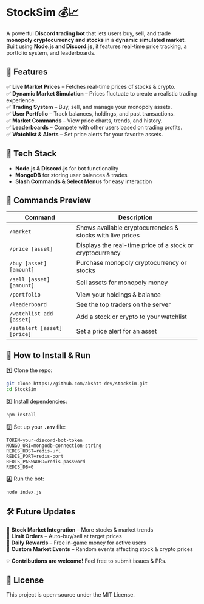 # **StockSim** 💰📈

A powerful **Discord trading bot** that lets users buy, sell, and trade **monopoly cryptocurrency and stocks** in a **dynamic simulated market**. Built using **Node.js and Discord.js**, it features real-time price tracking, a portfolio system, and leaderboards.

## **🚀 Features**

✅ **Live Market Prices** – Fetches real-time prices of stocks & crypto.\
✅ **Dynamic Market Simulation** – Prices fluctuate to create a realistic trading experience.\
✅ **Trading System** – Buy, sell, and manage your monopoly assets.\
✅ **User Portfolio** – Track balances, holdings, and past transactions.\
✅ **Market Commands** – View price charts, trends, and history.\
✅ **Leaderboards** – Compete with other users based on trading profits.\
✅ **Watchlist & Alerts** – Set price alerts for your favorite assets.

## **🔧 Tech Stack**

- **Node.js & Discord.js** for bot functionality
- **MongoDB** for storing user balances & trades
- **Slash Commands & Select Menus** for easy interaction

## **📜 Commands Preview**

| Command                     | Description                                                |
| --------------------------- | ---------------------------------------------------------- |
| `/market`                   | Shows available cryptocurrencies & stocks with live prices |
| `/price [asset]`            | Displays the real-time price of a stock or cryptocurrency  |
| `/buy [asset] [amount]`     | Purchase monopoly cryptocurrency or stocks                 |
| `/sell [asset] [amount]`    | Sell assets for monopoly money                             |
| `/portfolio`                | View your holdings & balance                               |
| `/leaderboard`              | See the top traders on the server                          |
| `/watchlist add [asset]`    | Add a stock or crypto to your watchlist                    |
| `/setalert [asset] [price]` | Set a price alert for an asset                             |

## **📌 How to Install & Run**

1️⃣ Clone the repo:

```bash
git clone https://github.com/akshtt-dev/stocksim.git  
cd StockSim  
```

2️⃣ Install dependencies:

```bash
npm install  
```

3️⃣ Set up your **`.env`** file:

```env
TOKEN=your-discord-bot-token
MONGO_URI=mongodb-connection-string
REDIS_HOST=redis-url
REDIS_PORT=redis-port
REDIS_PASSWORD=redis-password
REDIS_DB=0
```

4️⃣ Run the bot:

```bash
node index.js  
```

## **🛠 Future Updates**

🔹 **Stock Market Integration** – More stocks & market trends\
🔹 **Limit Orders** – Auto-buy/sell at target prices\
🔹 **Daily Rewards** – Free in-game money for active users\
🔹 **Custom Market Events** – Random events affecting stock & crypto prices

💡 **Contributions are welcome!** Feel free to submit issues & PRs.

## **📜 License**

This project is open-source under the MIT License.